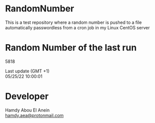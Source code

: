 # RandomNumber    
This is a test repository where a random number is pushed to a file automatically passwordless from a cron job in my Linux CentOS server    
# Random Number of the last run   
5818
      
Last update (GMT +1)    
05/25/22 10:00:01
# Developer    
Hamdy Abou El Anein   
hamdy.aea@protonmail.com
